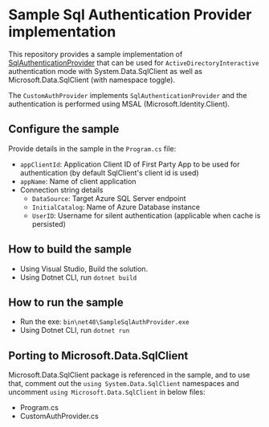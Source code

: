 # Sample Sql Authentication Provider implementation

This repository provides a sample implementation of [SqlAuthenticationProvider]() that can be used for `ActiveDirectoryInteractive` authentication mode with System.Data.SqlClient as well as Microsoft.Data.SqlClient (with namespace toggle).

The `CustomAuthProvider` implements `SqlAuthenticationProvider` and the authentication is performed using MSAL (Microsoft.Identity.Client).

## Configure the sample

Provide details in the sample in the `Program.cs` file:
- `appClientId`: Application Client ID of First Party App to be used for authentication (by default SqlClient's client id is used)
- `appName`: Name of client application
- Connection string details
  - `DataSource`: Target Azure SQL Server endpoint
  - `InitialCatalog`: Name of Azure Database instance
  - `UserID`: Username for silent authentication (applicable when cache is persisted)

## How to build the sample

- Using Visual Studio, Build the solution.
- Using Dotnet CLI, run `dotnet build`

## How to run the sample

- Run the exe: `bin\net48\SampleSqlAuthProvider.exe`
- Using Dotnet CLI, run `dotnet run`

## Porting to Microsoft.Data.SqlClient

Microsoft.Data.SqlClient package is referenced in the sample, and to use that, comment out the `using System.Data.SqlClient` namespaces and uncomment `using Microsoft.Data.SqlClient` in below files:
- Program.cs
- CustomAuthProvider.cs
